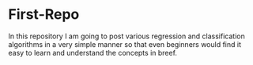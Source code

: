 # First-Repo
In this repository I am going to post various regression and classification algorithms in a very simple manner so that even beginners would find it easy to learn and understand the concepts in breef.